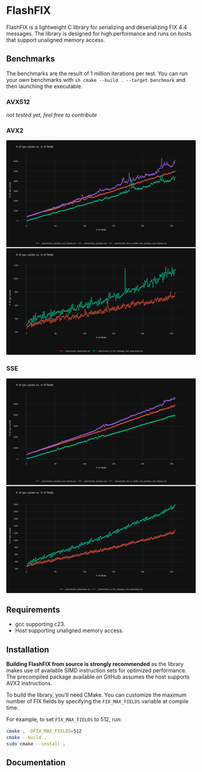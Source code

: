 # FlashFIX

FlashFIX is a lightweight C library for serializing and deserializing FIX 4.4 messages. The library is designed for high performance and runs on hosts that support unaligned memory access.

## Benchmarks

The benchmarks are the result of 1 million iterations per test.
You can run your own benchmarks with ```sh cmake --build . --target benchmark``` and then launching the executable.

### AVX512
  *not tested yet, feel free to contribute*
### AVX2
  ![Serialization Plot](benchmarks/serialization_avx2.png)
  ![Deserialization Plot](benchmarks/deserialization_avx2.png)
### SSE
  ![Serialization Plot](benchmarks/serialization_sse.png)
  ![Deserialization Plot](benchmarks/deserialization_sse.png)
## Requirements

- gcc supporting c23.
- Host supporting unaligned memory access.

## Installation

**Building FlashFIX from source is strongly recommended** as the library makes use of available SIMD instruction sets for optimized performance. The precompiled package available on GitHub assumes the host supports AVX2 instructions.

To build the library, you'll need CMake. You can customize the maximum number of FIX fields by specifying the `FIX_MAX_FIELDS` variable at compile time.

For example, to set `FIX_MAX_FIELDS` to 512, run:

```sh
cmake . -DFIX_MAX_FIELDS=512
cmake --build .
sudo cmake --install .
```

## Documentation